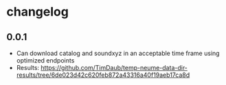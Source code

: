 # changelog

## 0.0.1

- Can download catalog and soundxyz in an acceptable time frame using optimized
  endpoints
- Results: https://github.com/TimDaub/temp-neume-data-dir-results/tree/6de023d42c620feb872a43316a40f19aeb17ca8d
